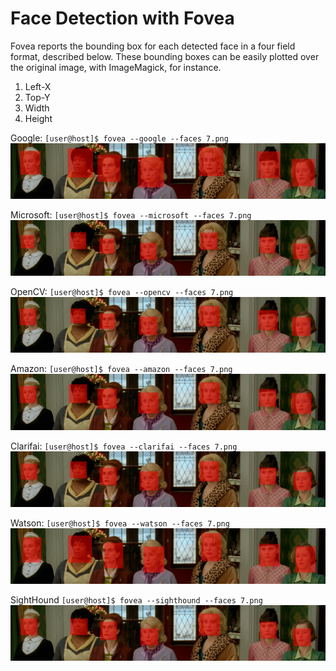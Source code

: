 # Face Detection with Fovea


Fovea reports the bounding box for each detected face in a four field format, described below. These bounding boxes can be easily plotted over the original image, with ImageMagick, for instance.

  1. Left-X 
  2. Top-Y
  3. Width
  4. Height


Google: `[user@host]$ fovea --google --faces 7.png`
![Google](images/7.png-google.png)

Microsoft: `[user@host]$ fovea --microsoft --faces 7.png`
![Microsoft](images/7.png-microsoft.png)

OpenCV: `[user@host]$ fovea --opencv --faces 7.png`
![OpenCV](images/7.png-opencv.png)

Amazon: `[user@host]$ fovea --amazon --faces 7.png`
![Rekognition](images/7.png-amazon.png)

Clarifai: `[user@host]$ fovea --clarifai --faces 7.png`
![Clarifai](images/7.png-clarifai.png)

Watson: `[user@host]$ fovea --watson --faces 7.png`
![Watson](images/7.png-watson.png)

SightHound `[user@host]$ fovea --sighthound --faces 7.png`
![SightHound](images/7.png-sighthound.png)

